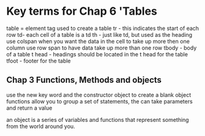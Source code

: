# Key terms for Chap 6 'Tables

table = element tag used to create a table
tr - this indicates the start of each row
td- each cell of a table is a td
th - just like td, but used as the heading
use colspan when you want the data in the cell to take up more then one column
use row span to have data take up more than one row
tbody - body of a table
t head - headings should be located in the t head for the table
tfoot - footer for the table

## Chap 3 Functions, Methods and objects

use the new key word and the constructor object to create a blank object
functions allow you to group a set of statements, the can take parameters and return a value

an object is a series of variables and functions that represent something from the world around you.
